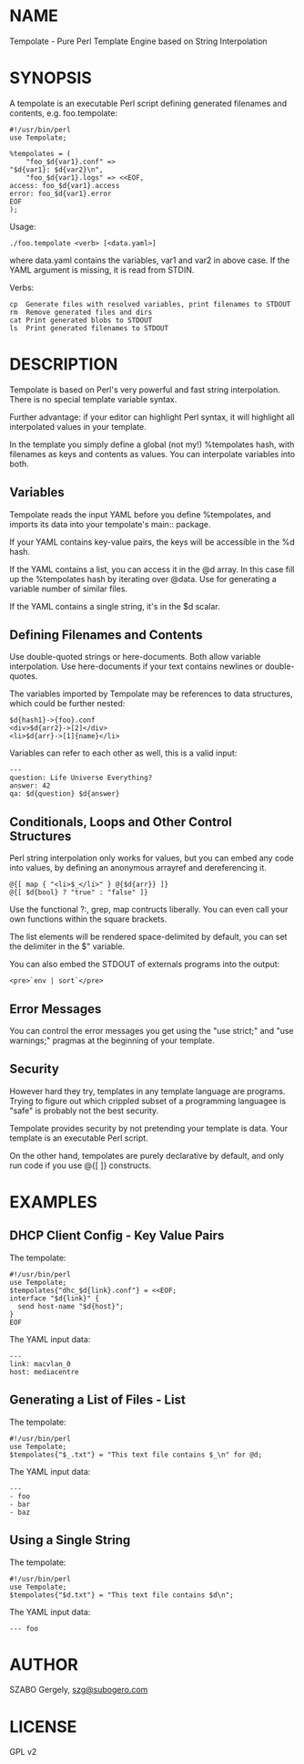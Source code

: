 # NAME

Tempolate - Pure Perl Template Engine based on String Interpolation

# SYNOPSIS

A tempolate is an executable Perl script defining generated filenames
and contents, e.g. foo.tempolate:

    #!/usr/bin/perl
    use Tempolate;

    %tempolates = (
        "foo_$d{var1}.conf" =>
    "$d{var1}: $d{var2}\n",
        "foo_$d{var1}.logs" => <<EOF,
    access: foo_$d{var1}.access
    error: foo_$d{var1}.error
    EOF
    );

Usage:

    ./foo.tempolate <verb> [<data.yaml>]

where data.yaml contains the variables, var1 and var2 in above case.
If the YAML argument is missing, it is read from STDIN.

Verbs:

    cp	Generate files with resolved variables, print filenames to STDOUT
    rm	Remove generated files and dirs
    cat	Print generated blobs to STDOUT
    ls	Print generated filenames to STDOUT

# DESCRIPTION

Tempolate is based on Perl's very powerful and fast string interpolation.
There is no special template variable syntax.

Further advantage: if your editor can highlight Perl syntax, it will
highlight all interpolated values in your template.

In the template you simply define a global (not my!) %tempolates hash,
with filenames as keys and contents as values.
You can interpolate variables into both.

## Variables

Tempolate reads the input YAML before you define %tempolates,
and imports its data into your tempolate's main:: package.

If your YAML contains key-value pairs, the keys will be accessible
in the %d hash.

If the YAML contains a list, you can access it in the @d array.
In this case fill up the %tempolates hash by iterating over @data.
Use for generating a variable number of similar files.

If the YAML contains a single string, it's in the $d scalar.

## Defining Filenames and Contents

Use double-quoted strings or here-documents. Both allow variable
interpolation. Use here-documents if your text contains newlines
or double-quotes.

The variables imported by Tempolate may be references to data structures,
which could be further nested:

    $d{hash1}->{foo}.conf
    <div>$d{arr2}->[2]</div>
    <li>$d{arr}->[1]{name}</li>

Variables can refer to each other as well, this is a valid input:

    ---
    question: Life Universe Everything?
    answer: 42
    qa: $d{question} $d{answer}

## Conditionals, Loops and Other Control Structures

Perl string interpolation only works for values, but you can embed any code
into values, by defining an anonymous arrayref and dereferencing it.

    @{[ map { "<li>$_</li>" } @{$d{arr}} ]}
    @{[ $d{bool} ? "true" : "false" ]}

Use the functional ?:, grep, map contructs liberally.
You can even call your own functions within the square brackets.

The list elements will be rendered space-delimited by default,
you can set the delimiter in the $" variable.

You can also embed the STDOUT of externals programs into the output:

    <pre>`env | sort`</pre>

## Error Messages

You can control the error messages you get using the "use strict;"
and "use warnings;" pragmas at the beginning of your template.

## Security

However hard they try, templates in any template language are programs.
Trying to figure out which crippled subset of a programming languagee
is "safe" is probably not the best security.

Tempolate provides security by not pretending your template is data.
Your template is an executable Perl script.

On the other hand, tempolates are purely declarative by default,
and only run code if you use @{\[ \]} constructs.

# EXAMPLES

## DHCP Client Config - Key Value Pairs

The tempolate:

    #!/usr/bin/perl
    use Tempolate;
    $tempolates{"dhc_$d{link}.conf"} = <<EOF;
    interface "$d{link}" {
      send host-name "$d{host}";
    }
    EOF

The YAML input data:

    ---
    link: macvlan_0
    host: mediacentre

## Generating a List of Files - List

The tempolate:

    #!/usr/bin/perl
    use Tempolate;
    $tempolates{"$_.txt"} = "This text file contains $_\n" for @d;

The YAML input data:

    ---
    - foo
    - bar
    - baz

## Using a Single String

The tempolate:

    #!/usr/bin/perl
    use Tempolate;
    $tempolates{"$d.txt"} = "This text file contains $d\n";

The YAML input data:

    --- foo

# AUTHOR

SZABO Gergely, <szg@subogero.com>

# LICENSE

GPL v2
